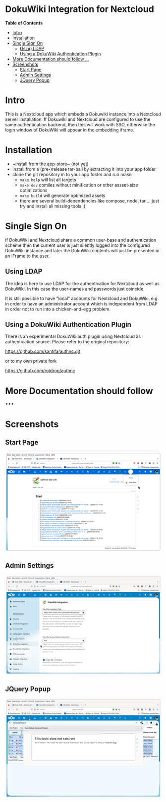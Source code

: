 DokuWiki Integration for Nextcloud
==================================

<!-- markdown-toc start - Don't edit this section. Run M-x markdown-toc-refresh-toc -->
**Table of Contents**

- [Intro](#intro)
- [Installation](#installation)
- [Single Sign On](#single-sign-on)
    - [Using LDAP](#using-ldap)
    - [Using a DokuWiki Authentication Plugin](#using-a-dokuwiki-authentication-plugin)
- [More Documentation should follow ...](#more-documentation-should-follow-)
- [Screenshots](#screenshots)
    - [Start Page](#start-page)
    - [Admin Settings](#admin-settings)
    - [JQuery Popup](#jquery-popup)

<!-- markdown-toc end -->

# Intro

This is a Nextcloud app which embeds a Dokuwiki instance into a
Nextcloud server installation. If Dokuwiki and Nextcloud are
configured to use the same authentication backend, then this will work
with SSO, otherwise the login window of DokuWiki will appear in the
embedding iframe.

# Installation

- ~install from the app-store~ (not yet)
- install from a (pre-)release tar-ball by extracting it into your app folder
- clone the git repository in to your app folder and run make
  - `make help` will list all targets
  - `make dev` comiles without minification or other assset-size optimizations
  - `make build` will generate optimized assets
  - there are several build-dependencies like compose, node, tar
    ... just try and install all missing tools ;)

# Single Sign On

If DokuWiki and Nextcloud share a common user-base and authentication
scheme then the current user is just silently logged into the
configured DokuWiki instance and later the DokuWiki contents will just
be presented in an IFrame to the user.

## Using LDAP

The idea is here to use LDAP for the authentication for Nextcloud as
well as DokuWiki. In this case the user-names and passwords just
coincide.

It is still possible to have "local" accounts for Nextcloud and
DokuWiki, e.g. in order to have an administrator account which is
independent from LDAP in order not to run into a chicken-and-egg
problem.

## Using a DokuWiki Authentication Plugin

There is an experimental DokuWiki auth plugin using Nextcloud as
authentication source. Please refer to the original repository:

https://github.com/santifa/authnc.git

or to my own private fork

https://github.com/rotdrop/authnc

# More Documentation should follow ...

# Screenshots

## Start Page

![file_list](contrib/screenshots/start-page.png)

## Admin Settings

![file_list](contrib/screenshots/admin-settings.png)

## JQuery Popup

![file_list](contrib/screenshots/jquery-popup.png)

